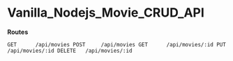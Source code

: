 # Vanilla_Nodejs_Movie_CRUD_API

**Routes**

`GET      /api/movies
POST     /api/movies
GET      /api/movies/:id
PUT      /api/movies/:id
DELETE   /api/movies/:id`
